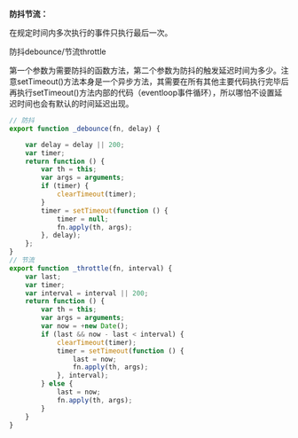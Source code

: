 **防抖节流：**

在规定时间内多次执行的事件只执行最后一次。

防抖debounce/节流throttle

  第一个参数为需要防抖的函数方法，第二个参数为防抖的触发延迟时间为多少。注意setTimeout()方法本身是一个异步方法，其需要在所有其他主要代码执行完毕后再执行setTimeout()方法内部的代码（eventloop事件循环），所以哪怕不设置延迟时间也会有默认的时间延迟出现。

```js
// 防抖
export function _debounce(fn, delay) {

    var delay = delay || 200;
    var timer;
    return function () {
        var th = this;
        var args = arguments;
        if (timer) {
            clearTimeout(timer);
        }
        timer = setTimeout(function () {
            timer = null;
            fn.apply(th, args);
        }, delay);
    };
}
// 节流
export function _throttle(fn, interval) {
    var last;
    var timer;
    var interval = interval || 200;
    return function () {
        var th = this;
        var args = arguments;
        var now = +new Date();
        if (last && now - last < interval) {
            clearTimeout(timer);
            timer = setTimeout(function () {
                last = now;
                fn.apply(th, args);
            }, interval);
        } else {
            last = now;
            fn.apply(th, args);
        }
    }
}
```

